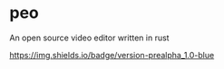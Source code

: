 # peo
An open source video editor written in rust

https://img.shields.io/badge/version-prealpha_1.0-blue
